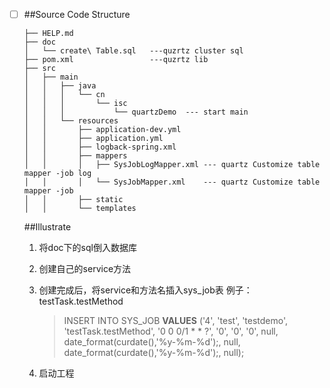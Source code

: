 - [ ] ##Source Code Structure
  
  ```
  ├── HELP.md
  ├── doc
  │   └── create\ Table.sql   ---quzrtz cluster sql 
  ├── pom.xml                 ---quzrtz lib
  ├── src
  │   ├── main
  │   │   ├── java
  │   │   │   └── cn
  │   │   │       └── isc
  │   │   │           └── quartzDemo  --- start main 
  │   │   └── resources
  │   │       ├── application-dev.yml
  │   │       ├── application.yml
  │   │       ├── logback-spring.xml
  │   │       ├── mappers
  │   │       │   ├── SysJobLogMapper.xml --- quartz Customize table mapper -job log
  │   │       │   └── SysJobMapper.xml    --- quartz Customize table mapper -job 
  │   │       ├── static
  │   │       └── templates
  ```
  
  ##Illustrate
  
    1. 将doc下的sql倒入数据库
  
  2. 创建自己的service方法
  
    3. 创建完成后，将service和方法名插入sys_job表 例子：testTask.testMethod
  
       > INSERT INTO SYS_JOB **VALUES** ('4', 'test', 'testdemo', 'testTask.testMethod', '0 0 0/1 * * ?', '0', '0', '0', null, date_format(curdate(),'%y-%m-%d');, null, date_format(curdate(),'%y-%m-%d');, null);
  
    4. 启动工程